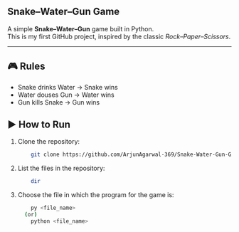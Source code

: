 ## Snake–Water–Gun Game

A simple **Snake–Water–Gun** game built in Python.  
This is my first GitHub project, inspired by the classic *Rock–Paper–Scissors*.

---

## 🎮 Rules
- Snake drinks Water → Snake wins  
- Water douses Gun → Water wins  
- Gun kills Snake → Gun wins  

## ▶️ How to Run
1. Clone the repository:
   ```bash
       git clone https://github.com/ArjunAgarwal-369/Snake-Water-Gun-GAME.git

2. List the files in the repository:
   ```bash
       dir
3. Choose the file in which the program for the game is:
   ```bash
       py <file_name>
     (or)
       python <file_name>
   


